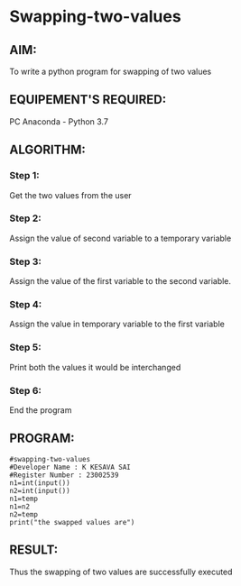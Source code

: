 # Swapping-two-values
## AIM:
To write a python program for swapping of two values
## EQUIPEMENT'S REQUIRED: 
PC
Anaconda - Python 3.7
## ALGORITHM: 
### Step 1:
Get the two values from the user
### Step 2: 
Assign the value of second variable to a temporary variable 
### Step 3: 
Assign the value of the first variable to the second variable.
### Step 4:  
Assign the value in temporary variable to the first variable
### Step 5: 
Print both the values it would be interchanged
### Step 6: 
End the program
## PROGRAM:
```
#swapping-two-values
#Developer Name : K KESAVA SAI
#Register Number : 23002539
n1=int(input())
n2=int(input())
n1=temp
n1=n2
n2=temp
print("the swapped values are")
```


## RESULT:
Thus the swapping of two values are successfully executed



